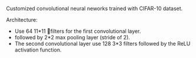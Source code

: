 Customized convolutional neural neworks trained with CIFAR-10 dataset.

Architecture:
- Use 64 11*11 filters for the first convolutional layer.
- followed by 2*2 max pooling layer (stride of 2). 
- The second convolutional layer use 128 3*3 filters followed by the ReLU activation function.